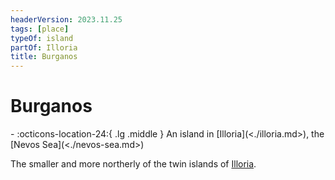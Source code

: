 ```yaml
---
headerVersion: 2023.11.25
tags: [place]
typeOf: island
partOf: Illoria
title: Burganos
---
```

# Burganos
<div class="grid cards ext-narrow-margin ext-one-column" markdown>
-    :octicons-location-24:{ .lg .middle } An island in [Illoria](<./illoria.md>), the [Nevos Sea](<./nevos-sea.md>)  
</div>


The smaller and more northerly of the twin islands of [Illoria](<./illoria.md>).